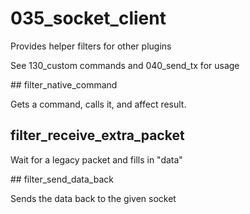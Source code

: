# 035_socket_client

Provides helper filters for other plugins

See 130_custom commands and 040_send_tx for usage

## filter_native_command

Gets a command, calls it, and affect result.

## filter_receive_extra_packet

Wait for a legacy packet and fills in "data"

## filter_send_data_back

Sends the data back to the given socket
